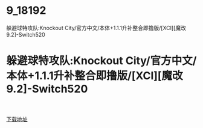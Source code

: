 # 9_18192
躲避球特攻队:Knockout City/官方中文/本体+1.1.1升补整合即撸版/[XCI][魔改9.2]-Switch520
# 躲避球特攻队:Knockout City/官方中文/本体+1.1.1升补整合即撸版/[XCI][魔改9.2]-Switch520
 <br/></br>
[下载地址](https://www.switch520.cc/article/18192 "下载地址")
<br/></br>

